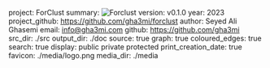 project:             ForClust
summary:             ![Forclust](|media|/logo.png)
version:             v0.1.0
year:                2023
project_github:      https://github.com/gha3mi/forclust
author:              Seyed Ali Ghasemi
email:               info@gha3mi.com
github:              https://github.com/gha3mi
src_dir:             ./src
output_dir:          ./doc
source:              true
graph:               true
coloured_edges:      true
search:              true
display:             public
                     private
                     protected
print_creation_date: true
favicon:             ./media/logo.png
media_dir:           ./media
